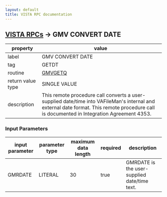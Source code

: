 ```yaml
---
layout: default
title: VISTA RPC documentation
---
```




## [VISTA RPCs](TableOfContent.md) &#8594; GMV CONVERT DATE 

 property | value 
--- | --- 
 label | GMV CONVERT DATE
 tag | GETDT
 routine | [GMVGETQ](http://code.osehra.org/dox/Routine_GMVGETQ_source.html)
 return value type | SINGLE VALUE
 description | This remote procedure call converts a user-supplied date/time into VAFileMan's internal and external date format. This remote procedure call is documented in Integration Agreement 4353.

### Input Parameters

| input parameter | parameter type | maximum data length | required | description | 
| --- | --- | --- | --- | --- | 
| GMRDATE | LITERAL | 30 | true | GMRDATE is the user-supplied date/time text. | 